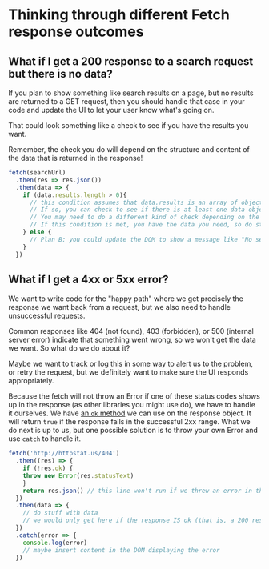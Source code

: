# Thinking through different Fetch response outcomes

## What if I get a 200 response to a search request but there is no data?

If you plan to show something like search results on a page, but no results are returned to a GET request, then you should handle that case in your code and update the UI to let your user know what's going on.

That could look something like a check to see if you have the results you want.

Remember, the check you do will depend on the structure and content of the data that is returned in the response!

```js
fetch(searchUrl)
  .then(res => res.json())
  .then(data => {
    if (data.results.length > 0){
      // this condition assumes that data.results is an array of objects
      // If so, you can check to see if there is at least one data object in there.
      // You may need to do a different kind of check depending on the structure of the data returned!
      // If this condition is met, you have the data you need, so do stuff with it here!
    } else {
      // Plan B: you could update the DOM to show a message like "No search results to display"
    }
  })
```

## What if I get a 4xx or 5xx error?

We want to write code for the "happy path" where we get precisely the response we want back from a request, but we also need to handle unsuccessful requests.

Common responses like 404 (not found), 403 (forbidden), or 500 (internal server error) indicate that something went wrong, so we won't get the data we want. So what do we do about it?

Maybe we want to track or log this in some way to alert us to the problem, or retry the request, but we definitely want to make sure the UI responds appropriately.

Because the fetch will not throw an Error if one of these status codes shows up in the response (as other libraries you might use do), we have to handle it ourselves. We have [an `ok` method](https://developer.mozilla.org/en-US/docs/Web/API/Response/ok) we can use on the response object. It will return `true` if the response falls in the successful 2xx range. What we do next is up to us, but one possible solution is to throw your own Error and use `catch` to handle it.

```js
fetch('http://httpstat.us/404')
  .then((res) => {
    if (!res.ok) {
    throw new Error(res.statusText)
    }
    return res.json() // this line won't run if we threw an error in the if block above
  })
  .then(data => {
    // do stuff with data
    // we would only get here if the response IS ok (that is, a 200 response)
  })
  .catch(error => {
    console.log(error)
    // maybe insert content in the DOM displaying the error
  })
```
